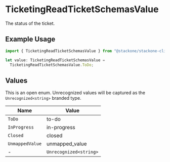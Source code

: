 # TicketingReadTicketSchemasValue

The status of the ticket.

## Example Usage

```typescript
import { TicketingReadTicketSchemasValue } from "@stackone/stackone-client-ts/sdk/models/shared";

let value: TicketingReadTicketSchemasValue =
  TicketingReadTicketSchemasValue.ToDo;
```

## Values

This is an open enum. Unrecognized values will be captured as the `Unrecognized<string>` branded type.

| Name                   | Value                  |
| ---------------------- | ---------------------- |
| `ToDo`                 | to-do                  |
| `InProgress`           | in-progress            |
| `Closed`               | closed                 |
| `UnmappedValue`        | unmapped_value         |
| -                      | `Unrecognized<string>` |
